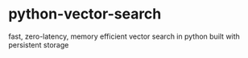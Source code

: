 # python-vector-search
fast, zero-latency, memory efficient vector search in python built with persistent storage
